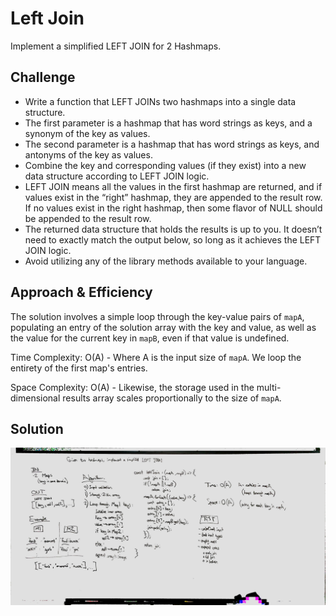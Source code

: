 # Left Join
Implement a simplified LEFT JOIN for 2 Hashmaps.

## Challenge
- Write a function that LEFT JOINs two hashmaps into a single data structure.
- The first parameter is a hashmap that has word strings as keys, and a synonym of the key as values.
- The second parameter is a hashmap that has word strings as keys, and antonyms of the key as values.
- Combine the key and corresponding values (if they exist) into a new data structure according to LEFT JOIN logic.
- LEFT JOIN means all the values in the first hashmap are returned, and if values exist in the “right” hashmap, they are appended to the result row. If no values exist in the right hashmap, then some flavor of NULL should be appended to the result row.
- The returned data structure that holds the results is up to you. It doesn’t need to exactly match the output below, so long as it achieves the LEFT JOIN logic.
- Avoid utilizing any of the library methods available to your language.

## Approach & Efficiency
The solution involves a simple loop through the key-value pairs of `mapA`, populating an entry of the solution array with the key and value, as well as the value for the current key in `mapB`, even if that value is undefined.

Time Complexity: O(A) - Where A is the input size of `mapA`. We loop the entirety of the first map's entries.

Space Complexity: O(A) - Likewise, the storage used in the multi-dimensional results array scales proportionally to the size of `mapA`.

## Solution
![](assets/left-join.jpg)
